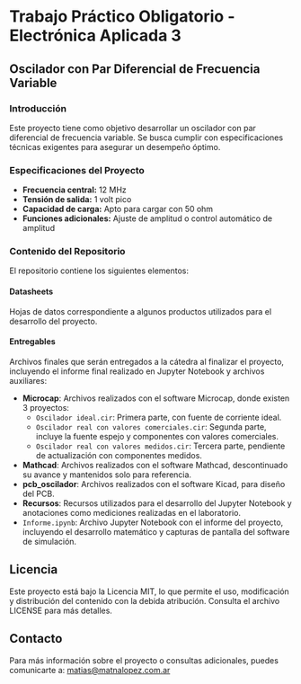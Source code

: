 # Trabajo Práctico Obligatorio - Electrónica Aplicada 3

## Oscilador con Par Diferencial de Frecuencia Variable

### Introducción

Este proyecto tiene como objetivo desarrollar un oscilador con par diferencial de frecuencia variable. Se busca cumplir con especificaciones técnicas exigentes para asegurar un desempeño óptimo.

### Especificaciones del Proyecto

* **Frecuencia central:** 12 MHz
* **Tensión de salida:** 1 volt pico
* **Capacidad de carga:** Apto para cargar con 50 ohm
* **Funciones adicionales:** Ajuste de amplitud o control automático de amplitud

### Contenido del Repositorio

El repositorio contiene los siguientes elementos:

#### Datasheets

Hojas de datos correspondiente a algunos productos utilizados para el desarrollo del proyecto.

#### Entregables

Archivos finales que serán entregados a la cátedra al finalizar el proyecto, incluyendo el informe final realizado en Jupyter Notebook y archivos auxiliares:

* **Microcap**: Archivos realizados con el software Microcap, donde existen 3 proyectos:
  * `Oscilador ideal.cir`: Primera parte, con fuente de corriente ideal.
  * `Oscilador real con valores comerciales.cir`: Segunda parte, incluye la fuente espejo y componentes con valores comerciales.
  * `Oscilador real con valores medidos.cir`: Tercera parte, pendiente de actualización con componentes medidos.
* **Mathcad**: Archivos realizados con el software Mathcad, descontinuado su avance y mantenidos solo para referencia.
* **pcb_oscilador**: Archivos realizados con el software Kicad, para diseño del PCB.
* **Recursos**: Recursos utilizados para el desarrollo del Jupyter Notebook y anotaciones como mediciones realizadas en el laboratorio.
* `Informe.ipynb`: Archivo Jupyter Notebook con el informe del proyecto, incluyendo el desarrollo matemático y capturas de pantalla del software de simulación.

## Licencia

Este proyecto está bajo la Licencia MIT, lo que permite el uso, modificación y distribución del contenido con la debida atribución. Consulta el archivo LICENSE para más detalles.

## Contacto

Para más información sobre el proyecto o consultas adicionales, puedes comunicarte a: [matias@matnalopez.com.ar](mailto:matias@matnalopez.com.ar)
